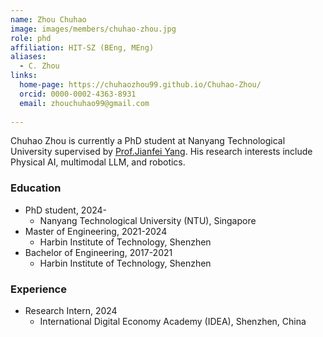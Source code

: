 ```yaml
---
name: Zhou Chuhao
image: images/members/chuhao-zhou.jpg
role: phd
affiliation: HIT-SZ (BEng, MEng)
aliases:
  - C. Zhou
links:
  home-page: https://chuhaozhou99.github.io/Chuhao-Zhou/
  orcid: 0000-0002-4363-8931
  email: zhouchuhao99@gmail.com
 
---
```


Chuhao Zhou is currently a PhD student at Nanyang Technological University supervised by [Prof.Jianfei Yang](https://marsyang.site/). His research interests include Physical AI, multimodal LLM, and robotics.

### Education
- PhD student, 2024-
  - Nanyang Technological University (NTU), Singapore
- Master of Engineering, 2021-2024
  - Harbin Institute of Technology, Shenzhen
- Bachelor of Engineering, 2017-2021
  - Harbin Institute of Technology, Shenzhen
 
### Experience
- Research Intern, 2024
  - International Digital Economy Academy (IDEA), Shenzhen, China



